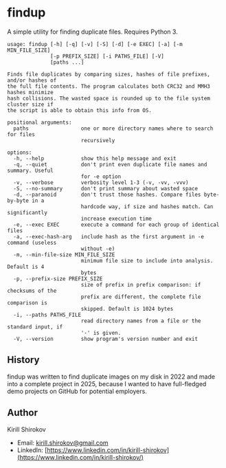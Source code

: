 # findup

A simple utility for finding duplicate files. Requires Python 3.

```
usage: findup [-h] [-q] [-v] [-S] [-d] [-e EXEC] [-a] [-m MIN_FILE_SIZE]
              [-p PREFIX_SIZE] [-i PATHS_FILE] [-V]
              [paths ...]

Finds file duplicates by comparing sizes, hashes of file prefixes, and/or hashes of
the full file contents. The program calculates both CRC32 and MMH3 hashes minimize
hash collisions. The wasted space is rounded up to the file system cluster size if
the script is able to obtain this info from OS.

positional arguments:
  paths                 one or more directory names where to search for files
                        recursively

options:
  -h, --help            show this help message and exit
  -q, --quiet           don't print even duplicate file names and summary. Useful
                        for -e option
  -v, --verbose         verbosity level 1-3 (-v, -vv, -vvv)
  -S, --no-summary      don't print summary about wasted space
  -d, --paranoid        don't trust those hashes. Compare files byte-by-byte in a
                        hardcode way, if size and hashes match. Can significantly
                        increase execution time
  -e, --exec EXEC       execute a command for each group of identical files
  -a, --exec-hash-arg   include hash as the first argument in -e command (useless
                        without -e)
  -m, --min-file-size MIN_FILE_SIZE
                        minimum file size to include into analysis. Default is 4
                        bytes
  -p, --prefix-size PREFIX_SIZE
                        size of prefix in prefix comparison: if checksums of the
                        prefix are different, the complete file comparison is
                        skipped. Default is 1024 bytes
  -i, --paths PATHS_FILE
                        read directory names from a file or the standard input, if
                        '-' is given.
  -V, --version         show program's version number and exit
```

## History

findup was written to find duplicate images on my disk in 2022 and made into a complete project in 2025, 
because I wanted to have full-fledged demo projects on GitHub for potential employers.

## Author

Kirill Shirokov

- Email: [kirill.shirokov@gmail.com](mailto:kirill.shirokov@gmail.com)
- LinkedIn: [https://www.linkedin.com/in/kirill-shirokov](https://www.linkedin.com/in/kirill-shirokov/)
